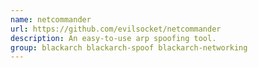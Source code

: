 ```yaml
---
name: netcommander
url: https://github.com/evilsocket/netcommander
description: An easy-to-use arp spoofing tool.
group: blackarch blackarch-spoof blackarch-networking
---
```

